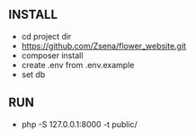 **INSTALL**
-
- cd project dir
- https://github.com/Zsena/flower_website.git
- composer install
- create .env from .env.example
- set db

**RUN**
-
- php -S 127.0.0.1:8000 -t public/
